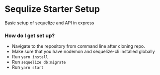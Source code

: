 # Sequlize Starter Setup #
 Basic setup of sequelize and API in express

### How do I get set up? ###

* Navigate to the repository from command line after cloning repo.
* Make sure that you have nodemon and sequelize-cli installed globally
* Run ` yarn install `
* Run ` sequelize db:migrate `
* Run ` yarn start `
